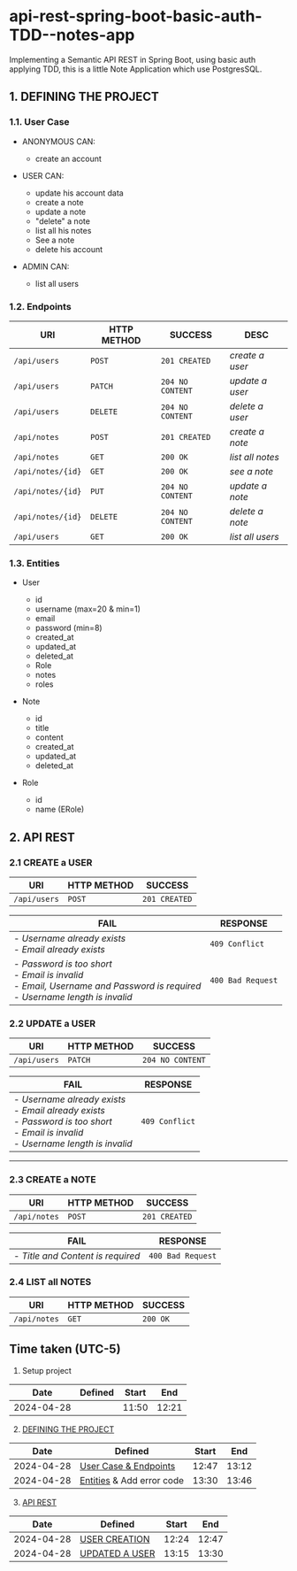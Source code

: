 # api-rest-spring-boot-basic-auth-TDD--notes-app

Implementing a Semantic API REST in Spring Boot, using basic auth applying TDD, this is a little Note Application which
use PostgresSQL.

## 1. DEFINING THE PROJECT

### 1.1. User Case

- ANONYMOUS CAN:
    - create an account


- USER CAN:
    - update his account data
    - create a note
    - update a note
    - "delete" a note
    - list all his notes
    - See a note
    - delete his account


- ADMIN CAN:
    - list all users

### 1.2. Endpoints

| URI               | HTTP METHOD | SUCCESS          | DESC             |
|-------------------|-------------|------------------|------------------|
| `/api/users`      | `POST`      | `201 CREATED`    | _create a user_  |
| `/api/users`      | `PATCH`     | `204 NO CONTENT` | _update a user_  |
| `/api/users`      | `DELETE`    | `204 NO CONTENT` | _delete a user_  |
| `/api/notes`      | `POST`      | `201 CREATED`    | _create a note_  |
| `/api/notes`      | `GET`       | `200 OK`         | _list all notes_ |
| `/api/notes/{id}` | `GET`       | `200 OK`         | _see a note_     |
| `/api/notes/{id}` | `PUT`       | `204 NO CONTENT` | _update a note_  |
| `/api/notes/{id}` | `DELETE`    | `204 NO CONTENT` | _delete a note_  |
| `/api/users`      | `GET`       | `200 OK`         | _list all users_ |

### 1.3. Entities

- User
    - id
    - username (max=20 & min=1)
    - email
    - password (min=8)
    - created_at
    - updated_at
    - deleted_at
    - Role
    - notes
    - roles


- Note
    - id
    - title
    - content
    - created_at
    - updated_at
    - deleted_at


- Role
    - id
    - name (ERole)

## 2. API REST

### 2.1 CREATE a USER

| URI          | HTTP METHOD | SUCCESS       |
|--------------|-------------|---------------|
| `/api/users` | `POST`      | `201 CREATED` | 

| FAIL                                                                                                                                   | RESPONSE          |
|----------------------------------------------------------------------------------------------------------------------------------------|-------------------|
| - _Username already exists_<br/>- _Email already exists_                                                                               | `409 Conflict`    |
| - _Password is too short_<br/>- _Email is invalid_<br/>- _Email, Username and Password is required_<br/>- _Username length is invalid_ | `400 Bad Request` |

### 2.2 UPDATE a USER

| URI          | HTTP METHOD | SUCCESS          |
|--------------|-------------|------------------|
 `/api/users` | `PATCH`     | `204 NO CONTENT` |

| FAIL                                                                                                                                               | RESPONSE       |
|----------------------------------------------------------------------------------------------------------------------------------------------------|----------------|
| - _Username already exists_<br/>- _Email already exists_<br/>- _Password is too short_<br/>- _Email is invalid_<br/>- _Username length is invalid_ | `409 Conflict` |

<hr>  

### 2.3 CREATE a NOTE

| URI          | HTTP METHOD | SUCCESS       |
|--------------|-------------|---------------|
| `/api/notes` | `POST`      | `201 CREATED` |

| FAIL                              | RESPONSE          |
|-----------------------------------|-------------------|
| - _Title and Content is required_ | `400 Bad Request` |

### 2.4 LIST all NOTES

| URI          | HTTP METHOD | SUCCESS  |
|--------------|-------------|----------|
| `/api/notes` | `GET`       | `200 OK` |

## Time taken (UTC-5)

1. Setup project

| Date       | Defined | Start | End   |
|------------|---------|-------|-------|
| 2024-04-28 |         | 11:50 | 12:21 |

2. [DEFINING THE PROJECT](#1-defining-the-project)

| Date       | Defined                                   | Start | End   |
|------------|-------------------------------------------|-------|-------|
| 2024-04-28 | [User Case & Endpoints](#11-user-case)    | 12:47 | 13:12 |
| 2024-04-28 | [Entities](#12-entities) & Add error code | 13:30 | 13:46 |

3. [API REST](#API-REST)

| Date       | Defined                             | Start      | End   |
|------------|-------------------------------------|------------|-------|
| 2024-04-28 | [USER CREATION](#21-create-a-user)  | 12:24      | 12:47 |
| 2024-04-28 | [UPDATED A USER](#22-update-a-user) | 13:15<br/> | 13:30 |
